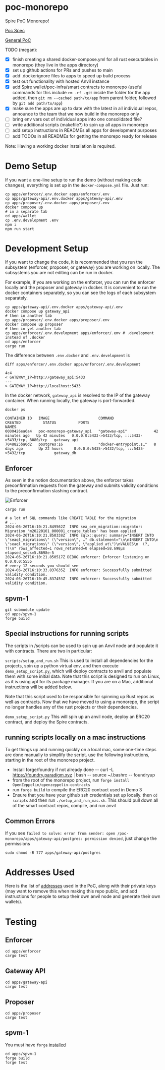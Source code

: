 # poc-monorepo

Spire PoC Monorepo!

[Poc Spec](https://www.notion.so/spirelabs/Spire-Based-Stack-PoC-45ecd6a1afa44f8c8f28f086b42b08c5)

[General PoC](https://www.notion.so/spirelabs/Spire-PoC-Infrastructure-9caebb8915f24a1fba9caf1365b05737)

TODO (megan):

- [x] finish creating a shared docker-compose.yml for all rust executables in monorepo (they live in the apps directory)
- [x] set up github actions for PRs and pushes to main
- [x] add .dockerignore files to apps to speed up build process
- [x] test out functionality with hosted Anvil instance
- [x] add Spire wallet/poc-infra/smart contracts to monorepo (useful commands for this include `rm -rf .git` inside the folder for the app added, then `git rm --cached path/to/app` from parent folder, followed by `git add path/to/app`)
- [x] make sure the apps are up to date with the latest in all individual repos, announce to the team that we now build in the monorepo only
- [ ] bring env vars out of individual apps into one consolidated file?
- [ ] write additional scripts (makefile?) to spin up all apps in monorepo
- [ ] add setup instructions in READMEs all apps for development purposes
- [ ] add TODOs in all READMEs for getting the monorepo ready for release

Note: Having a working docker installation is required.

# Demo Setup

If you want a one-line setup to run the demo (without making code changes), everything is set up in the `docker-compose.yml` file. Just run:

```shell
cp apps/enforcer/.env.docker apps/enforcer/.env
cp apps/gateway-api/.env.docker apps/gateway-api/.env
cp apps/proposer/.env.docker apps/proposer/.env
docker compose up
# in a separate tab
cd apps/wallet
cp .env.development .env
npm i
npm run start
```

# Development Setup

If you want to change the code, it is recommended that you run the subsystem (enforcer, proposer, or gateway) you are working on locally. The subsystems you are not editing can be run in docker.

For example, if you are working on the enforcer, you can run the enforcer locally and the proposer and gateway in docker. It is convenient to run the docker containers separately, so you can see the logs of each subsystem separately.

```shell
cp apps/gateway-api/.env.docker apps/gateway-api/.env
docker compose up gateway_api
# then in another tab
cp apps/proposer/.env.docker apps/proposer/.env
docker compose up proposer
# then in yet another tab
cp apps/enforcer/.env.development apps/enforcer/.env # .development instead of .docker
cd apps/enforcer
cargo run
```

The difference between `.env.docker` and `.env.development` is

```shell
diff apps/enforcer/.env.docker apps/enforcer/.env.development

4c4
< GATEWAY_IP=http://gateway_api:5433
---
> GATEWAY_IP=http://localhost:5433
```

In the docker network, `gateway_api` is resolved to the IP of the gateway container. When running locally, the gateway is port-forwarded.

```shell
docker ps

CONTAINER ID   IMAGE                      COMMAND                  CREATED          STATUS          PORTS                                                 NAMES
0000426ea6a4   poc-monorepo-gateway_api   "gateway-api"            42 minutes ago   Up 42 minutes   0.0.0.0:5433->5433/tcp, :::5433->5433/tcp, 8080/tcp   gateway_api
7048825ba0d2   postgres:16                "docker-entrypoint.s…"   8 days ago       Up 22 hours     0.0.0.0:5435->5432/tcp, :::5435->5432/tcp             gateway_db
```

## Enforcer

As seen in the notion documentation above, the enforcer takes preconfirmation requests from the gateway and submits validity conditions to the preconfirmation slashing contract.

<!-- image -->

![Enforcer](docs_assets/poc-architecture.png)

```shell
cargo run

# a lot of SQL commands like CREATE TABLE for the migration
# ...
2024-06-26T16:10:21.849562Z  INFO sea_orm_migration::migrator: Migration 'm20220101_000001_create_tables' has been applied
2024-06-26T16:10:21.850338Z  INFO sqlx::query: summary="INSERT INTO \"seaql_migrations\" (\"version\", …" db.statement="\n\nINSERT INTO\n  \"seaql_migrations\" (\"version\", \"applied_at\")\nVALUES\n  (?, ?)\n" rows_affected=1 rows_returned=0 elapsed=58.698µs elapsed_secs=5.8698e-5
2024-06-26T16:10:21.850517Z DEBUG enforcer: Enforcer listening on 0.0.0.0:5555
# every 12 seconds you should see
2024-06-26T16:10:33.837635Z  INFO enforcer: Successfully submitted validity condition.
2024-06-26T16:10:45.837453Z  INFO enforcer: Successfully submitted validity condition.
```

## spvm-1

```shell
git submodule update
cd apps/spvm-1
forge build
```

## Special instructions for running scripts
The scripts in /scripts can be used to spin up an Anvil node and populate it with contracts. There are two in particular:

`scripts/setup_and_run.sh`
This is used to install all dependencies for the projects, spin up a python virtual env, and then execute `demo_setup_script.py`, which will deploy contracts to anvil and populate them with some initial data. Note that this script is designed to run on Linux, as it is using apt for its package manager. If you are on a Mac, additional instructions will be added below.

Note that this script used to be responsible for spinning up Rust repos as well as contracts. Now that we have moved to using a monorepo, the script no longer handles any of the rust projects or their dependencies.

`demo_setup_script.py`
This will spin up an anvil node, deploy an ERC20 contract, and deploy the Spire contracts.


## running scripts locally on a mac instructions
To get things up and running quickly on a local mac, some one-time steps are done manually to simplify the script.  use the following instructions, starting in the root of the monorepo project.

- Install forge/foundry if not already done
-- curl -L https://foundry.paradigm.xyz | bash
-- source ~/.bashrc
-- foundryup
- from the root of the monorepo project, run `forge install OpenZeppelin/openzeppelin-contracts`
- run `forge build` to compile the ERC20 contract used in Demo 3
- Ensure that you have your github ssh credentials set up locally. then `cd scripts` and then run `./setup_and_run_mac.sh`. This should pull down all of the smart contract repos, compile, and run anvil

## Common Errors

If you see `failed to solve: error from sender: open /poc-monorepo/apps/gateway-api/postgres: permission denied`, just change the permissions

```shell
sudo chmod -R 777 apps/gateway-api/postgres
```

# Addresses Used

Here is the list of [addresses](https://www.notion.so/spirelabs/Spire-PoC-Infrastructure-9caebb8915f24a1fba9caf1365b05737?pvs=4#d327fa44da264312ad8ac3bebae25c4a) used in the PoC, along with their private keys (may want to remove this when making this repo public, and add instructions for people to setup their own anvil node and generate their own wallets).

# Testing

## Enforcer

```shell
cd apps/enforcer
cargo test
```

## Gateway API

```shell
cd apps/gateway-api
cargo test
```

## Proposer

```shell
cd apps/proposer
cargo test
```

## spvm-1

You must have `forge` [installed](https://book.getfoundry.sh/getting-started/installation)

```shell
cd apps/spvm-1
forge build
forge test
```
